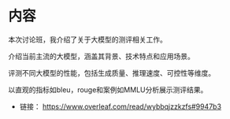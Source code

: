 # 内容

本次讨论班，我介绍了关于大模型的测评相关工作。

介绍当前主流的大模型，涵盖其背景、技术特点和应用场景。

评测不同大模型的性能，包括生成质量、推理速度、可控性等维度。

以直观的指标如bleu，rouge和案例如MMLU分析展示测评结果。


* 链接： https://www.overleaf.com/read/wybbqjzzkzfs#9947b3
